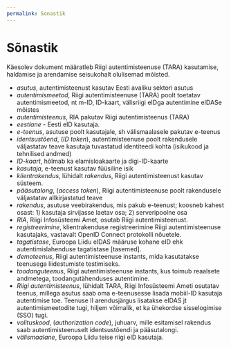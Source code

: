 ```yaml
---
permalink: Sonastik
---
```


# Sõnastik

Käesolev dokument määratleb Riigi autentimisteenuse (TARA) kasutamise, haldamise ja arendamise seisukohalt olulisemad mõisted.

- _asutus_, autentimisteenust kasutav Eesti avaliku sektori asutus
- _autentimismeetod_, Riigi autentimisteenuse (TARA) poolt toetatav autentimismeetod, nt m-ID, ID-kaart, välisriigi eIDga autentimine eIDASe mõistes
- _autentimisteenus_, RIA pakutav Riigi autentimisteenus (TARA)
- _eestlane_ - Eesti eID kasutaja.
- _e-teenus_, asutuse poolt kasutajale, sh välismaalasele pakutav e-teenus
- _identsustõend_, (_ID token_), autentimisteenuse poolt rakendusele väljastatav teave kasutaja tuvastatud identiteedi kohta (isikukood ja tehnilised andmed)
- _ID-kaart_, hõlmab ka elamisloakaarte ja digi-ID-kaarte
- _kasutaja_, e-teenust kasutav füüsiline isik
- _klientrakendus_, lühidalt _rakendus_, Riigi autentimisteenust kasutav süsteem.
- _pääsutalong_, (_access token_), Riigi autentimisteenuse poolt rakendusele väljastatav allkirjastatud teave
- _rakendus_, asutuse veebirakendus, mis pakub e-teenust; koosneb kahest osast: 1) kasutaja sirvijasse laetav osa; 2) serveripoolne osa
- _RIA_, Riigi Infosüsteemi Amet, osutab Riigi autentimisteenust.
- _registreerimine_, klientrakenduse registreerimine Riigi autentimisteenuse kasutajaks, vastavalt OpenID Connect protokolli nõuetele.
- _tagatistase_, Euroopa Liidu eIDAS määruse kohane eID ehk autentimislahenduse tagatistase [tasemed].
- _demoteenus_, Riigi autentimisteenuse instants, mida kasutatakse teenusega liidestumiste testimiseks.
- _toodanguteenus_, Riigi autentimisteenuse instants, kus toimub reaalsete andmetega, toodangutähenduses autentimine.
- _Riigi autentimisteenus_, lühidalt TARA, Riigi Infosüsteemi Ameti  osutatav teenus, millega asutus saab oma e-teenusesse lisada mobiil-ID kasutaja autentimise toe. Teenuse II arendusjärgus lisatakse eIDAS jt autentimismeetodite tugi, hiljem võimalik, et ka ühekordse sisselogimise (SSO) tugi.
- _volituskood_, (_authorization code_), juhuarv, mille esitamisel rakendus saab autentimisteenuselt identsustõendi ja pääsutalongi.
- _välismaalane_, Euroopa Liidu teise riigi eID kasutaja.
